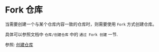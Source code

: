 # Fork 仓库

当需要创建一个与某个仓库内容一致的仓库时，则需要使用 `Fork` 方式创建仓库。

具体可以参照文档中 `仓库/创建仓库` 中的 `通过 Fork 创建` 一节.

参照: [创建仓库](create_repository.md)
